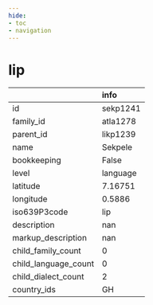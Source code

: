 ```yaml
---
hide:
- toc
- navigation
---
```

# lip
|                      | info     |
|:---------------------|:---------|
| id                   | sekp1241 |
| family_id            | atla1278 |
| parent_id            | likp1239 |
| name                 | Sekpele  |
| bookkeeping          | False    |
| level                | language |
| latitude             | 7.16751  |
| longitude            | 0.5886   |
| iso639P3code         | lip      |
| description          | nan      |
| markup_description   | nan      |
| child_family_count   | 0        |
| child_language_count | 0        |
| child_dialect_count  | 2        |
| country_ids          | GH       |